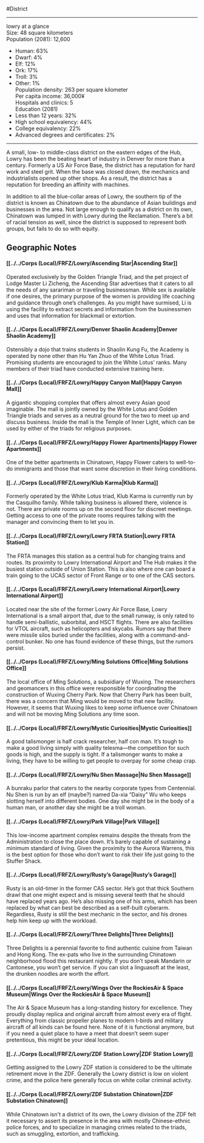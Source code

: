 #District 

---
lowry at a glance  
Size: 48 square kilometers  
Population (2081): 12,600  
- Human: 63%  
- Dwarf: 4%  
- Elf: 12%  
- Ork: 17%  
- Troll: 3%  
- Other: 1%  
Population density: 263 per square kilometer  
Per capita income: 36,000¥  
Hospitals and clinics: 5  
Education (2081)  
- Less than 12 years: 32%  
- High school equivalency: 44%  
- College equivalency: 22%  
- Advanced degrees and certificates: 2%

---
A small, low- to middle-class district on the eastern edges of the Hub, Lowry has been the beating heart of industry in Denver for more than a century. Formerly a US Air Force Base, the district has a reputation for hard work and steel grit. When the base was closed down, the mechanics and industrialists opened up other shops. As a result, the district has a reputation for breeding an affinity with machines.

In addition to all the blue-collar areas of Lowry, the southern tip of the district is known as Chinatown due to the abundance of Asian buildings and businesses in the area. Not large enough to qualify as a district on its own, Chinatown was lumped in with Lowry during the Reclamation. There’s a bit of racial tension as well, since the district is supposed to represent both groups, but fails to do so with equity.


## Geographic Notes
#### [[../../Corps (Local)/FRFZ/Lowry/Ascending Star|Ascending Star]]
Operated exclusively by the Golden Triangle Triad, and the pet project of Lodge Master Li Zicheng, the Ascending Star advertises that it caters to all the needs of any sarariman or traveling businessman. While sex is available if one desires, the primary purpose of the women is providing life coaching and guidance through one’s challenges. As you might have surmised, Li is using the facility to extract secrets and information from the businessmen and uses that information for blackmail or extortion.

#### [[../../Corps (Local)/FRFZ/Lowry/Denver Shaolin Academy|Denver Shaolin Academy]]
Ostensibly a dojo that trains students in Shaolin Kung Fu, the Academy is operated by none other than Hu Yan Zhuo of the White Lotus Triad. Promising students are encouraged to join the White Lotus’ ranks. Many members of their triad have conducted extensive training here.

#### [[../../Corps (Local)/FRFZ/Lowry/Happy Canyon Mall|Happy Canyon Mall]]
A gigantic shopping complex that offers almost every Asian good imaginable. The mall is jointly owned by the White Lotus and Golden Triangle triads and serves as a neutral ground for the two to meet up and discuss business. Inside the mall is the Temple of Inner Light, which can be used by either of the triads for religious purposes.

#### [[../../Corps (Local)/FRFZ/Lowry/Happy Flower Apartments|Happy Flower Apartments]]
One of the better apartments in Chinatown, Happy Flower caters to well-to-do immigrants and those that want some discretion in their living conditions.

#### [[../../Corps (Local)/FRFZ/Lowry/Klub Karma|Klub Karma]]
Formerly operated by the White Lotus triad, Klub Karma is currently run by the Casquilho family. While talking business is allowed there, violence is not. There are private rooms up on the second floor for discreet meetings. Getting access to one of the private rooms requires talking with the manager and convincing them to let you in. 

#### [[../../Corps (Local)/FRFZ/Lowry/Lowry FRTA Station|Lowry FRTA Station]]
The FRTA manages this station as a central hub for changing trains and routes. Its proximity to Lowry International Airport and The Hub makes it the busiest station outside of Union Station. This is also where one can board a train going to the UCAS sector of Front Range or to one of the CAS sectors.  

#### [[../../Corps (Local)/FRFZ/Lowry/Lowry International Airport|Lowry International Airport]]
Located near the site of the former Lowry Air Force Base, Lowry International is a small airport that, due to the small runway, is only rated to handle semi-ballistic, suborbital, and HSCT flights. There are also facilities for VTOL aircraft, such as helicopters and skycabs. Rumors say that there were missile silos buried under the facilities, along with a command-and-control bunker. No one has found evidence of these things, but the rumors persist.

#### [[../../Corps (Local)/FRFZ/Lowry/Ming Solutions Office|Ming Solutions Office]]
The local office of Ming Solutions, a subsidiary of Wuxing. The researchers and geomancers in this office were responsible for coordinating the construction of Wuxing Cherry Park. Now that Cherry Park has been built, there was a concern that Ming would be moved to that new facility. However, it seems that Wuxing likes to keep some influence over Chinatown and will not be moving Ming Solutions any time soon.

#### [[../../Corps (Local)/FRFZ/Lowry/Mystic Curiosities|Mystic Curiosities]]
A good talismonger is half crack researcher, half con man. It’s tough to make a good living simply with quality telesma—the competition for such goods is high, and the supply is tight. If a talismonger wants to make a living, they have to be willing to get people to overpay for some cheap crap.  

#### [[../../Corps (Local)/FRFZ/Lowry/Nu Shen Massage|Nu Shen Massage]]
A bunraku parlor that caters to the nearby corporate types from Centennial. Nu Shen is run by an elf (maybe?) named Da-xia “Daisy” Wu who keeps slotting herself into different bodies. One day she might be in the body of a human man, or another day she might be a troll woman. 

#### [[../../Corps (Local)/FRFZ/Lowry/Park Village|Park Village]]
This low-income apartment complex remains despite the threats from the Administration to close the place down. It’s barely capable of sustaining a minimum standard of living. Given the proximity to the Aurora Warrens, this is the best option for those who don’t want to risk their life just going to the Stuffer Shack.

#### [[../../Corps (Local)/FRFZ/Lowry/Rusty’s Garage|Rusty’s Garage]]
Rusty is an old-timer in the former CAS sector. He’s got that thick Southern drawl that one might expect and is missing several teeth that he should have replaced years ago. He’s also missing one of his arms, which has been replaced by what can best be described as a self-built cyberarm. Regardless, Rusty is still the best mechanic in the sector, and his drones help him keep up with the workload.  

#### [[../../Corps (Local)/FRFZ/Lowry/Three Delights|Three Delights]]
Three Delights is a perennial favorite to find authentic cuisine from Taiwan and Hong Kong. The ex-pats who live in the surrounding Chinatown neighborhood flood this restaurant nightly. If you don’t speak Mandarin or Cantonese, you won’t get service. If you can slot a linguasoft at the least, the drunken noodles are worth the effort.

#### [[../../Corps (Local)/FRFZ/Lowry/Wings Over the RockiesAir & Space Museum|Wings Over the RockiesAir & Space Museum]]
The Air & Space Museum has a long-standing history for excellence. They proudly display replica and original aircraft from almost every era of flight. Everything from classic propeller planes to modern t-birds and military aircraft of all kinds can be found here. None of it is functional anymore, but if you need a quiet place to have a meet that doesn’t seem super pretentious, this might be your ideal location.

#### [[../../Corps (Local)/FRFZ/Lowry/ZDF Station Lowry|ZDF Station Lowry]]
Getting assigned to the Lowry ZDF station is considered to be the ultimate retirement move in the ZDF. Generally the Lowry district is low on violent crime, and the police here generally focus on white collar criminal activity.

#### [[../../Corps (Local)/FRFZ/Lowry/ZDF Substation Chinatown|ZDF Substation Chinatown]]
While Chinatown isn't a district of its own, the Lowry division of the ZDF felt it necessary to assert its presence in the area with mostly Chinese-ethnic police forces, and to specialize in managing crimes related to the triads, such as smuggling, extortion, and trafficking.